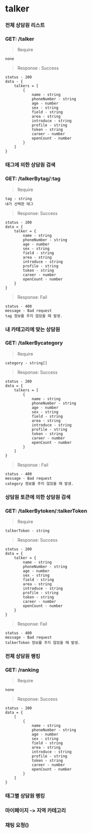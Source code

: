 # talker

### 전체 상담원 리스트

### GET: /talker

> Require

```
none
```

> Response : Success

```
status - 200
data - {
	talkers = [
		{
			name - string
			phoneNumber - string
			age - number
			sex - string
			field - string
			area - string
			introduce - string
			profile - string
			token - string
			career - number
			openCount - number
		}
	]
}
```

### 태그에 의한 상담원 검색

### GET: /talkerBytag/:tag

> Require

```
tag - string
내가 선택한 태그
```

> Response: Success

```
status - 200
data = {
	talker = {
		name - string
		phoneNumber - string
		age - number
		sex - string
		field - string
		area - string
		introduce - string
		profile - string
		token - string
		career - number
		openCount - number
	}
}
```

> Response: Fail

```
status - 400
message - Bad request
tag 정보를 주지 않았을 때 발생.
```

### 내 카테고리에 맞는 상담원

### GET: /talkerBycategory

> Require

```
category - string[]
```

> Response: Success

```
status - 200
data = {
	talkers = [
		{
			name - string
			phoneNumber - string
			age - number
			sex - string
			field - string
			area - string
			introduce - string
			profile - string
			token - string
			career - number
			openCount - number
		}
	]
}
```

> Response : Fail

```
status - 400
message - Bad request
category 정보를 주지 않았을 때 발생.
```

### 상담원 토큰에 의한 상담원 검색

### GET: /talkerBytoken/:talkerToken

> Require

```
talkerToken - string
```

> Response: Success

```
status - 200
data = {
	talker = {
		name - string
		phoneNumber - string
		age - number
		sex - string
		field - string
		area - string
		introduce - string
		profile - string
		token - string
		career - number
		openCount - number
	}
}
```

> Response: Fail

```
status - 400
message - Bad request
talkerToken 정보를 주지 않았을 때 발생.
```

### 전체 상담원 랭킹

### GET: /ranking

> Require

```
none
```

> Response: Success

```
status - 200
data = {
	[
		{
			name - string
			phoneNumber - string
			age - number
			sex - string
			field - string
			area - string
			introduce - string
			profile - string
			token - string
			career - number
			openCount - number
		}
	]
}
```


### 태그별 상담원 랭킹


### 마이페이지 -> 지역 카테고리


### 채팅 요청()

